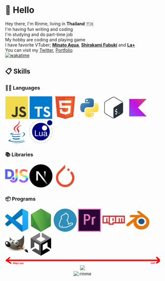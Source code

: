 # 👋 Hello

Hey there, I'm Rinme, living in **Thailand** 🇹🇭\
I'm having fun writing and coding\
I'm studying and do part-time job\
My hobby are coding and playing game\
I have favorite VTuber; **[Minato Aqua](https://www.youtube.com/@MinatoAqua)**, **[Shirakami Fubuki](https://www.youtube.com/@ShirakamiFubuki)** and **[La+](https://www.youtube.com/@LaplusDarknesss)**\
You can visit my [Twitter](https://twitter.com/rinmeskt), [Portfolio](https://rinme.xyz)\
[![wakatime](https://wakatime.com/badge/user/5af90062-4877-4d1f-9105-1c0bbfe89b52.svg)](https://wakatime.com/@5af90062-4877-4d1f-9105-1c0bbfe89b52)

## 📋 Skills

### 👨‍💻 Languages

<img src="media/img/languages/javascript-original.svg" width="75"/>
<img src="media/img/languages/typescript-original.svg" width="75"/>
<img src="media/img/languages/html5-original.svg" width="75"/>
<img src="media/img/languages/python-original.svg" width="75"/>
<img src="media/img/languages/bash-original.svg" width="75"/>
<img src="media/img/languages/kotlin-original.svg" width="75"/>
<img src="media/img/languages/java-original.svg" width="75"/>
<img src="media/img/languages/lua-original.svg" width="75"/>

### 📚 Libraries

<img src="media/img/libs/discordjs-original.svg" width="75"/>
<img src="media/img/libs/nextjs-original.svg" width="75"/>
<img src="media/img/libs/pytorch-original.svg" width="75"/>

### 📦 Programs

<img src="media/img/programs/vscode-original.svg" width="75"/>
<img src="media/img/programs/nodejs-original.svg" width="75"/>
<img src="media/img/programs/yarn-original.svg" width="75"/>
<img src="media/img/programs/premierepro-original.svg" width="75"/>
<img src="media/img/programs/npm-original-wordmark.svg" width="75"/>
<img src="media/img/programs/blender-original.svg" width="75"/>
<img src="media/img/programs/gimp-original.svg" width="75"/>
<img src="media/img/programs/unity-original.svg" width="75"/>
<img src="media/img/arrow.png"/>

<div align="center"><img src="https://lanyard.cnrad.dev/api/971531509620170832?bg=23283d&borderRadius=8px&hideDiscrim=true"><br/><img src="https://count.getloli.com/get/@:rinme" alt=":rinme" /></div>

